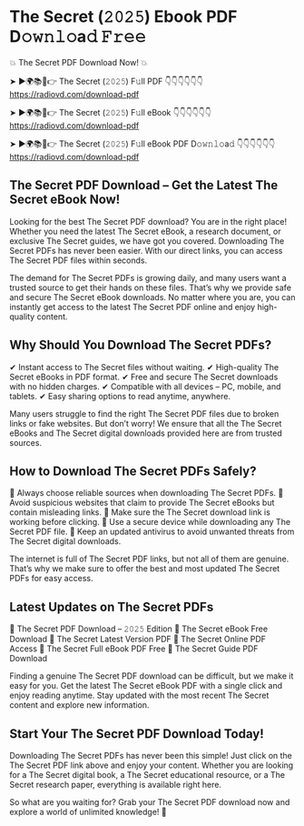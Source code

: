 # The Secret (𝟸𝟶𝟸𝟻) Ebook PDF D𝚘𝚠𝚗𝚕𝚘a𝚍 𝙵𝚛𝚎𝚎

💥 The Secret PDF Download Now! 💥

➤ ►🌍📚📱👉 The Secret (𝟸𝟶𝟸𝟻) F𝚞ll PDF 👇👇👇👇👇👇
https://radiovd.com/download-pdf

➤ ►🌍📚📱👉 The Secret (𝟸𝟶𝟸𝟻) F𝚞ll eBook 👇👇👇👇👇👇
https://radiovd.com/download-pdf

➤ ►🌍📚📱👉 The Secret (𝟸𝟶𝟸𝟻) F𝚞ll eBook PDF D𝚘𝚠𝚗𝚕𝚘a𝚍 👇👇👇👇👇👇
https://radiovd.com/download-pdf

## The Secret PDF Download – Get the Latest The Secret eBook Now!

Looking for the best The Secret PDF download? You are in the right place! Whether you need the latest The Secret eBook, a research document, or exclusive The Secret guides, we have got you covered. Downloading The Secret PDFs has never been easier. With our direct links, you can access The Secret PDF files within seconds.

The demand for The Secret PDFs is growing daily, and many users want a trusted source to get their hands on these files. That’s why we provide safe and secure The Secret eBook downloads. No matter where you are, you can instantly get access to the latest The Secret PDF online and enjoy high-quality content.

## Why Should You Download The Secret PDFs?

✔ Instant access to The Secret files without waiting.
✔ High-quality The Secret eBooks in PDF format.
✔ Free and secure The Secret downloads with no hidden charges.
✔ Compatible with all devices – PC, mobile, and tablets.
✔ Easy sharing options to read anytime, anywhere.

Many users struggle to find the right The Secret PDF files due to broken links or fake websites. But don’t worry! We ensure that all the The Secret eBooks and The Secret digital downloads provided here are from trusted sources.

## How to Download The Secret PDFs Safely?

📌 Always choose reliable sources when downloading The Secret PDFs.
📌 Avoid suspicious websites that claim to provide The Secret eBooks but contain misleading links.
📌 Make sure the The Secret download link is working before clicking.
📌 Use a secure device while downloading any The Secret PDF file.
📌 Keep an updated antivirus to avoid unwanted threats from The Secret digital downloads.

The internet is full of The Secret PDF links, but not all of them are genuine. That’s why we make sure to offer the best and most updated The Secret PDFs for easy access.

## Latest Updates on The Secret PDFs

🔹 The Secret PDF Download – 𝟸𝟶𝟸𝟻 Edition
🔹 The Secret eBook Free Download
🔹 The Secret Latest Version PDF
🔹 The Secret Online PDF Access
🔹 The Secret Full eBook PDF Free
🔹 The Secret Guide PDF Download

Finding a genuine The Secret PDF download can be difficult, but we make it easy for you. Get the latest The Secret eBook PDF with a single click and enjoy reading anytime. Stay updated with the most recent The Secret content and explore new information.

## Start Your The Secret PDF Download Today!

Downloading The Secret PDFs has never been this simple! Just click on the The Secret PDF link above and enjoy your content. Whether you are looking for a The Secret digital book, a The Secret educational resource, or a The Secret research paper, everything is available right here.

So what are you waiting for? Grab your The Secret PDF download now and explore a world of unlimited knowledge! 🚀